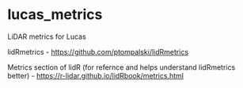 # lucas_metrics
LiDAR metrics for Lucas

lidRmetrics - https://github.com/ptompalski/lidRmetrics

Metrics section of lidR (for refernce and helps understand lidRmetrics better) - https://r-lidar.github.io/lidRbook/metrics.html
